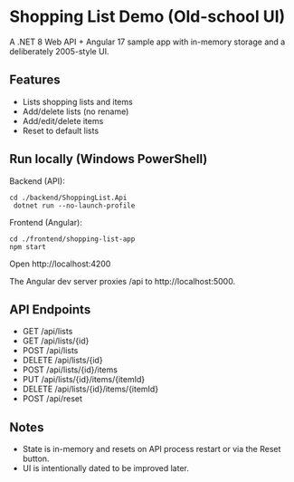 # Shopping List Demo (Old-school UI)

A .NET 8 Web API + Angular 17 sample app with in-memory storage and a deliberately 2005-style UI.

## Features
- Lists shopping lists and items
- Add/delete lists (no rename)
- Add/edit/delete items
- Reset to default lists

## Run locally (Windows PowerShell)

Backend (API):

```pwsh
cd ./backend/ShoppingList.Api
 dotnet run --no-launch-profile
```

Frontend (Angular):

```pwsh
cd ./frontend/shopping-list-app
npm start
```

Open http://localhost:4200

The Angular dev server proxies /api to http://localhost:5000.

## API Endpoints
- GET /api/lists
- GET /api/lists/{id}
- POST /api/lists
- DELETE /api/lists/{id}
- POST /api/lists/{id}/items
- PUT /api/lists/{id}/items/{itemId}
- DELETE /api/lists/{id}/items/{itemId}
- POST /api/reset

## Notes
- State is in-memory and resets on API process restart or via the Reset button.
- UI is intentionally dated to be improved later.
